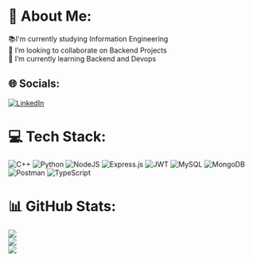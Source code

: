 # 💫 About Me:
📚I'm currently studying Information Engineering<br>👯 I’m looking to collaborate on Backend Projects<br>🌱 I’m currently learning Backend and Devops


## 🌐 Socials:
[![LinkedIn](https://img.shields.io/badge/LinkedIn-%230077B5.svg?logo=linkedin&logoColor=white)](https://linkedin.com/in/dikshyanta-aryal-2008a81a8/) 

# 💻 Tech Stack:
![C++](https://img.shields.io/badge/c++-%2300599C.svg?style=flat&logo=c%2B%2B&logoColor=white) ![Python](https://img.shields.io/badge/python-3670A0?style=flat&logo=python&logoColor=ffdd54) ![NodeJS](https://img.shields.io/badge/node.js-6DA55F?style=flat&logo=node.js&logoColor=white) ![Express.js](https://img.shields.io/badge/express.js-%23404d59.svg?style=flat&logo=express&logoColor=%2361DAFB) ![JWT](https://img.shields.io/badge/JWT-black?style=flat&logo=JSON%20web%20tokens) ![MySQL](https://img.shields.io/badge/mysql-%2300f.svg?style=flat&logo=mysql&logoColor=white) ![MongoDB](https://img.shields.io/badge/MongoDB-%234ea94b.svg?style=flat&logo=mongodb&logoColor=white) ![Postman](https://img.shields.io/badge/Postman-FF6C37?style=flat&logo=postman&logoColor=white) ![TypeScript](https://img.shields.io/badge/logo-typescript-blue?logo=typescript)
# 📊 GitHub Stats:
![](https://github-readme-stats-sigma-five.vercel.app/api?username=senor101&theme=radical&hide_border=true&include_all_commits=false&count_private=false)<br/>
![](https://github-readme-streak-stats.herokuapp.com/?user=senor101&theme=radical&hide_border=true)<br/>
![](https://github-readme-stats-sigma-five.vercel.app/api/top-langs/?username=senor101&theme=radical&hide_border=true&include_all_commits=false&count_private=false&layout=compact)

<!-- Proudly created with GPRM ( https://gprm.itsvg.in ) -->
